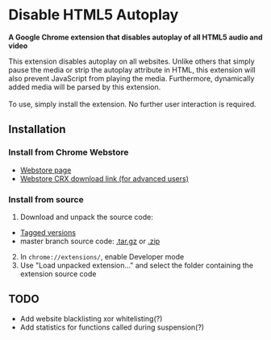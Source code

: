 # Disable HTML5 Autoplay
**A Google Chrome extension that disables autoplay of all HTML5 audio and video**

This extension disables autoplay on all websites. Unlike others that simply pause the media or strip the autoplay attribute in HTML, this extension will also prevent JavaScript from playing the media. Furthermore, dynamically added media will be parsed by this extension.<br />
<br />
To use, simply install the extension. No further user interaction is required.

## Installation

### Install from Chrome Webstore

* [Webstore page](https://chrome.google.com/webstore/detail/disable-html5-autoplay/efdhoaajjjgckpbkoglidkeendpkolai)
* [Webstore CRX download link (for advanced users)](https://clients2.google.com/service/update2/crx?prodversion=43&response=redirect&x=id%3Defdhoaajjjgckpbkoglidkeendpkolai%26uc)

### Install from source

1. Download and unpack the source code:
  * [Tagged versions](https://github.com/Eloston/disable-html5-autoplay/releases)
  * master branch source code: [.tar.gz](https://github.com/Eloston/ungoogled-chromium/archive/master.tar.gz) or [.zip](https://github.com/Eloston/ungoogled-chromium/archive/master.zip)
2. In `chrome://extensions/`, enable Developer mode
3. Use "Load unpacked extension..." and select the folder containing the extension source code

## TODO

- Add website blacklisting xor whitelisting(?)
- Add statistics for functions called during suspension(?)

